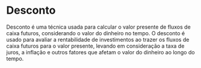 # Desconto
Desconto é uma técnica usada para calcular o valor presente de fluxos de caixa futuros, considerando o valor do dinheiro no tempo. O desconto é usado para avaliar a rentabilidade de investimentos ao trazer os fluxos de caixa futuros para o valor presente, levando em consideração a taxa de juros, a inflação e outros fatores que afetam o valor do dinheiro ao longo do tempo.